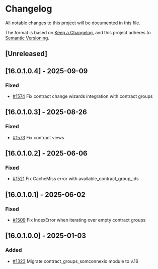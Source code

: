 # Changelog
All notable changes to this project will be documented in this file.

The format is based on [Keep a Changelog](https://keepachangelog.com/en/1.0.0/),
and this project adheres to [Semantic Versioning](https://semver.org/spec/v2.0.0.html).

## [Unreleased]
## [16.0.1.0.4] - 2025-09-09
### Fixed
- [#1574](https://git.coopdevs.org/coopdevs/som-connexio/odoo-somconnexio/-/merge_requests/1574) Fix contract change wizards integration with contract groups

## [16.0.1.0.3] - 2025-08-26
### Fixed
- [#1573](https://git.coopdevs.org/coopdevs/som-connexio/odoo-somconnexio/-/merge_requests/1573) Fix contract views

## [16.0.1.0.2] - 2025-06-06
### Fixed
- [#1521](https://git.coopdevs.org/coopdevs/som-connexio/odoo-somconnexio/-/merge_requests/1521) Fix CacheMiss error with available_contract_group_ids

## [16.0.1.0.1] - 2025-06-02
### Fixed
- [#1509](https://git.coopdevs.org/coopdevs/som-connexio/odoo-somconnexio/-/merge_requests/1509) Fix IndexError when iterating over empty contract groups

## [16.0.1.0.0] - 2025-01-03
### Added
- [#1323](https://git.coopdevs.org/coopdevs/som-connexio/odoo-somconnexio/-/merge_requests/1323) Migrate contract_groups_somconnexio module to v.16
